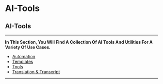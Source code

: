 # AI-Tools

## AI-Tools

---

**In This Section, You Will Find A Collection Of AI Tools And Utilities For A Variety Of Use Cases.**

- [Automation](HOME-MTHRFCKR/BOOKMRKS-MTHRFCKR/Ai-Mthrfckr/Tools/Automation.md)
- [Templates](HOME-MTHRFCKR/BOOKMRKS-MTHRFCKR/Ai-Mthrfckr/Tools/Templates.md)
- [Tools](DB%20Folder/LinkDB/Tools/Tools.md)
- [Translation & Transcript](Translation%20&%20Transcript.md)

---
